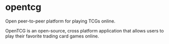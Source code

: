 # opentcg
Open peer-to-peer platform for playing TCGs online.

OpenTCG is an open-source, cross platform application that allows users to play their favorite trading card
games online.
